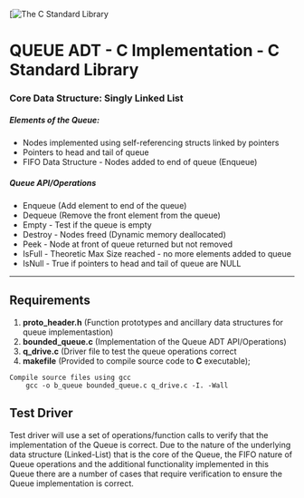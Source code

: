 [![The C Standard Library](https://www.eldemy.com/assets/images/media/pictures/courses/c_programming_for_beginners.jpg)
# QUEUE ADT - C Implementation - C Standard Library
###  Core Data Structure: Singly Linked List
#####  Elements of the Queue: 
- Nodes implemented using self-referencing structs linked by pointers
- Pointers to head and tail of queue
- FIFO Data Structure - Nodes added to end of queue (Enqueue)

##### Queue API/Operations
- Enqueue (Add element to end of the queue)
- Dequeue (Remove the front element from the queue)
- Empty - Test if the queue is empty
- Destroy - Nodes freed (Dynamic memory deallocated)
- Peek - Node at front of queue returned but not removed
- IsFull - Theoretic Max Size reached - no more elements added to queue
- IsNull - True if pointers to head and tail of queue are NULL

***

## **Requirements**
1. **proto_header.h** (Function prototypes and ancillary data structures for queue implementastion)
2. **bounded_queue.c** (Implementation of the Queue ADT API/Operations)
3. **q_drive.c** (Driver file to test the queue operations correct
4. **makefile** (Provided to compile source code to **C** executable);

```
Compile source files using gcc
    gcc -o b_queue bounded_queue.c q_drive.c -I. -Wall
```


## Test Driver

Test driver will use a set of operations/function calls to verify that the implementation of the Queue is correct. Due to the nature of the underlying data structure (Linked-List) that is the core of the Queue, the FIFO nature of Queue operations and the additional functionality implemented in this Queue there are a number of cases that require verification to ensure the Queue implementation is correct.

